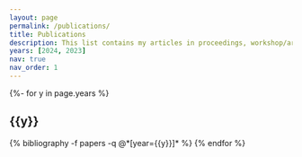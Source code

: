```yaml
---
layout: page
permalink: /publications/
title: Publications
description: This list contains my articles in proceedings, workshop/arXiv papers, as well as my master's thesis.
years: [2024, 2023]
nav: true
nav_order: 1
---
```

<!-- _pages/publications.md -->
<div class="publications">

{%- for y in page.years %}
  <h2 class="year">{{y}}</h2>
  {% bibliography -f papers -q @*[year={{y}}]* %}
{% endfor %}

</div>
